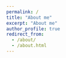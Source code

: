 ```yaml
---
permalink: /
title: "About me"
excerpt: "About me"
author_profile: true
redirect_from: 
  - /about/
  - /about.html
---
```


<!-- Welcome! I am an economist at the Congressional Budget Office, focusing on environmental economics and industrial organization. Prior to joining CBO, I worked in antitrust consulting and was a postdoctoral dellow at the Harvard University Center for the Environment.

This is a personal website and does not represent the views of the U.S. Congressional Budget Office.
 -->